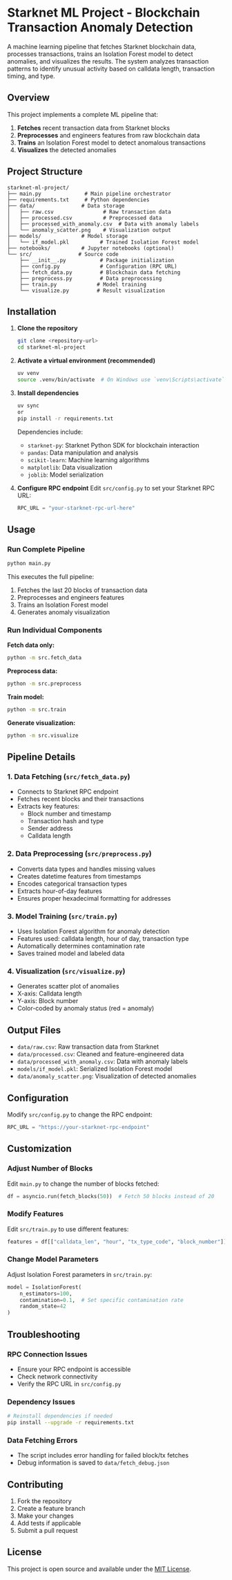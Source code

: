 # Starknet ML Project - Blockchain Transaction Anomaly Detection

A machine learning pipeline that fetches Starknet blockchain data, processes transactions, trains an Isolation Forest model to detect anomalies, and visualizes the results. The system analyzes transaction patterns to identify unusual activity based on calldata length, transaction timing, and type.

## Overview

This project implements a complete ML pipeline that:
1. **Fetches** recent transaction data from Starknet blocks
2. **Preprocesses** and engineers features from raw blockchain data
3. **Trains** an Isolation Forest model to detect anomalous transactions
4. **Visualizes** the detected anomalies

## Project Structure

```
starknet-ml-project/
├── main.py              # Main pipeline orchestrator
├── requirements.txt     # Python dependencies
├── data/               # Data storage
│   ├── raw.csv                # Raw transaction data
│   ├── processed.csv          # Preprocessed data
│   ├── processed_with_anomaly.csv  # Data with anomaly labels
│   └── anomaly_scatter.png    # Visualization output
├── models/             # Model storage
│   └── if_model.pkl          # Trained Isolation Forest model
├── notebooks/          # Jupyter notebooks (optional)
└── src/               # Source code
    ├── __init__.py           # Package initialization
    ├── config.py             # Configuration (RPC URL)
    ├── fetch_data.py         # Blockchain data fetching
    ├── preprocess.py         # Data preprocessing
    ├── train.py             # Model training
    └── visualize.py         # Result visualization
```

## Installation

1. **Clone the repository**
   ```bash
   git clone <repository-url>
   cd starknet-ml-project
   ```
2. **Activate a virtual environment (recommended)**
   ```bash
   uv venv
   source .venv/bin/activate  # On Windows use `venv\Scripts\activate`
   ```

3. **Install dependencies**
   ```bash
   uv sync
   or
   pip install -r requirements.txt
   ```

   Dependencies include:
   - `starknet-py`: Starknet Python SDK for blockchain interaction
   - `pandas`: Data manipulation and analysis
   - `scikit-learn`: Machine learning algorithms
   - `matplotlib`: Data visualization
   - `joblib`: Model serialization

4. **Configure RPC endpoint**
   Edit `src/config.py` to set your Starknet RPC URL:
   ```python
   RPC_URL = "your-starknet-rpc-url-here"
   ```

## Usage

### Run Complete Pipeline
```bash
python main.py
```

This executes the full pipeline:
1. Fetches the last 20 blocks of transaction data
2. Preprocesses and engineers features
3. Trains an Isolation Forest model
4. Generates anomaly visualization

### Run Individual Components

**Fetch data only:**
```bash
python -m src.fetch_data
```

**Preprocess data:**
```bash
python -m src.preprocess
```

**Train model:**
```bash
python -m src.train
```

**Generate visualization:**
```bash
python -m src.visualize
```

## Pipeline Details

### 1. Data Fetching (`src/fetch_data.py`)
- Connects to Starknet RPC endpoint
- Fetches recent blocks and their transactions
- Extracts key features:
  - Block number and timestamp
  - Transaction hash and type
  - Sender address
  - Calldata length

### 2. Data Preprocessing (`src/preprocess.py`)
- Converts data types and handles missing values
- Creates datetime features from timestamps
- Encodes categorical transaction types
- Extracts hour-of-day features
- Ensures proper hexadecimal formatting for addresses

### 3. Model Training (`src/train.py`)
- Uses Isolation Forest algorithm for anomaly detection
- Features used: calldata length, hour of day, transaction type
- Automatically determines contamination rate
- Saves trained model and labeled data

### 4. Visualization (`src/visualize.py`)
- Generates scatter plot of anomalies
- X-axis: Calldata length
- Y-axis: Block number
- Color-coded by anomaly status (red = anomaly)

## Output Files

- `data/raw.csv`: Raw transaction data from Starknet
- `data/processed.csv`: Cleaned and feature-engineered data
- `data/processed_with_anomaly.csv`: Data with anomaly labels
- `models/if_model.pkl`: Serialized Isolation Forest model
- `data/anomaly_scatter.png`: Visualization of detected anomalies

## Configuration

Modify `src/config.py` to change the RPC endpoint:
```python
RPC_URL = "https://your-starknet-rpc-endpoint"
```

## Customization

### Adjust Number of Blocks
Edit `main.py` to change the number of blocks fetched:
```python
df = asyncio.run(fetch_blocks(50))  # Fetch 50 blocks instead of 20
```

### Modify Features
Edit `src/train.py` to use different features:
```python
features = df[["calldata_len", "hour", "tx_type_code", "block_number"]].fillna(0)
```

### Change Model Parameters
Adjust Isolation Forest parameters in `src/train.py`:
```python
model = IsolationForest(
    n_estimators=100, 
    contamination=0.1,  # Set specific contamination rate
    random_state=42
)
```

## Troubleshooting

### RPC Connection Issues
- Ensure your RPC endpoint is accessible
- Check network connectivity
- Verify the RPC URL in `src/config.py`

### Dependency Issues
```bash
# Reinstall dependencies if needed
pip install --upgrade -r requirements.txt
```

### Data Fetching Errors
- The script includes error handling for failed block/tx fetches
- Debug information is saved to `data/fetch_debug.json`

## Contributing

1. Fork the repository
2. Create a feature branch
3. Make your changes
4. Add tests if applicable
5. Submit a pull request

## License

This project is open source and available under the [MIT License](LICENSE).
